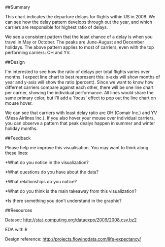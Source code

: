 ##Summary

This chart indicates the departure delays for flights within US in 2008. We can see how the delay pattern develops through out the year, and which carriers are responsible for highest ratio of delays.

We see a consistent pattern that the least chance of a delay is when you travel in May or October. The peaks are June-August and December holidays. The above pattern applies to most of carriers, even with the top performing carriers: OH and YV. 

##Design

I'm interested to see how the ratio of delays per total flights varies over months. I expect line chart to best represent this: x-axis will show months of year and y-axis will show the ratio (percent). Since we want to know how differnet carriers compare against each other, there will be one line chart per carrier, showing the individual performance. All lines would share the same primary color, but I'll add a 'focus' effect to pop out the line chart on mouse hover. 

We can see that carriers with least delay ratio are OH (Comair Inc.) and YV (Mesa Airlines Inc.). If you also hover your mouse over individual carriers, you can observe a pattern that peak dealys happen in summer and winter holiday months. 


##Feedback

Please help me improve this visualisation. You may want to think along these lines:

*What do you notice in the visualization?

*What questions do you have about the data?

*What relationships do you notice?

*What do you think is the main takeaway from this visualization?

*Is there something you don’t understand in the graphic?


##Resources

Dataset: http://stat-computing.org/dataexpo/2009/2008.csv.bz2

EDA with R

Design reference: http://projects.flowingdata.com/life-expectancy/
